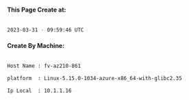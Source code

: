 
   
#### This Page Create at:

```bash

2023-03-31 - 09:59:46 UTC

```

#### Create By Machine:

```bash

Host Name : fv-az210-861

platform  : Linux-5.15.0-1034-azure-x86_64-with-glibc2.35

Ip Local  : 10.1.1.16

```

